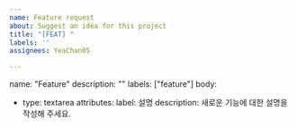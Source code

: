 ```yaml
---
name: Feature request
about: Suggest an idea for this project
title: "[FEAT] "
labels: ''
assignees: YeaChan05

---
```


name: "Feature"
description: ""
labels: ["feature"]
body:
  - type: textarea
    attributes:
      label: 설명
      description: 새로운 기능에 대한 설명을 작성해 주세요.
